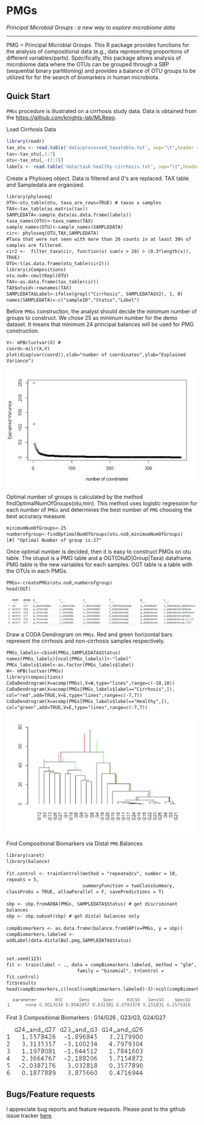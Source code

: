 # PMGs

*Principal Microbial Groups : a new way to explore microbiome data*

***
PMG = Principal Microbial Groups.
This R package provides functions for the analysis of compositional data (e.g., data representing proportions of different variables/parts). Specifically, this package allows analysis of microbiome data where the OTUs can be grouped through a SBP (sequential binary partitioning) and provides a balance of OTU groups to be utilized for for the search of biomarkers in human microbiota. 

## Quick Start ##

`PMGs` procedure is illustrated on a cirrhosis study data. Data is obtained from the https://github.com/knights-lab/MLRepo.

Load Cirrhosis Data
``` r
library(readr)
tax_otu <- read.table('data/processed_taxatable.txt', sep="\t",header = TRUE) 
tax<-tax_otu[,1:7]
otu<-tax_otu[,-(1:7)]
labels <- read.table('data/task-healthy-cirrhosis.txt', sep="\t",header = FALSE) 
```

Create a Phyloseq object. Data is filtered and 0's are replaced. TAX table and Sampledata are organized.

```{r}
library(phyloseq)
OTU<-otu_table(otu, taxa_are_rows=TRUE) # taxas x samples
TAX<-tax_table(as.matrix(tax))
SAMPLEDATA<-sample_data(as.data.frame(labels))
taxa_names(OTU)<-taxa_names(TAX)
sample_names(OTU)<-sample_names(SAMPLEDATA)
cir<- phyloseq(OTU,TAX,SAMPLEDATA)
#Taxa that were not seen with more than 20 counts in at least 30% of samples are filtered.
cir2 <-  filter_taxa(cir, function(x) sum(x > 20) > (0.3*length(x)), TRUE)
OTU<-t(as.data.frame(otu_table(cir2)))
library(zCompositions)
otu.no0<-cmultRepl(OTU)
TAX<-as.data.frame(tax_table(cir))
TAX$otuid<-rownames(TAX)
SAMPLEDATA$Label<-ifelse(grepl("Cirrhosis", SAMPLEDATA$V2), 1, 0)
names(SAMPLEDATA)<-c("sampleID","Status","Label")
```

Before `PMGs` construction, the analyst should decide the minimum number of groups to construct. 
We chose 25 as minimum number for the demo dataset. It means that minimum 24 principal balances will be used for PMG construction. 
```{r}
V<- mPBclustvar(X) #
coord<-milr(X,V)
plot(diag(var(coord)),xlab="number of coordinates",ylab="Explained Variance")
```
![](README-plot-1.png)

Optimal number of groups is calculated by the method findOptimalNumOfGroups(otu,min). This method uses logistic regression for each number of `PMGs` and determines the best number of `PMG` choosing the best accuracy measure.  
```{r}
minimumNumOfGroups<-25
numberofgroup<-findOptimalNumOfGroups(otu.no0,minimumNumOfGroups)
[#] "Optimal Number of group is:27"
```
Once optimal number is decided, then it is easy to construct PMGs on otu table.
The otuput is a PMG table and a OGT(OtuID|Group|Taxa) dataframe. PMG table is the new variables for each samples. OGT table is a table with the OTUs in each PMGs.

```{r}
PMGs<-createPMGs(otu.no0,numberofgroup)  
head(OGT)
```
![](README-table-1.png)


Draw a CODA Dendrogram on `PMGs`. Red and green horizontal bars represent the cirrhosis and
non-cirrhosis samples respectively.

```{r}
PMGs_labels<-cbind(PMGs,SAMPLEDATA$Status)
names(PMGs_labels)[ncol(PMGs_labels)]<-"label"
PMGs_labels$label<-as.factor(PMGs_labels$label)
W<- mPBclustvar(PMGs)
library(compositions)
CoDaDendrogram(X=acomp(PMGs),V=W,type="lines",range=c(-10,10))
CoDaDendrogram(X=acomp(PMGs[PMGs_labels$label=="Cirrhosis",]), col="red",add=TRUE,V=E,type="lines",range=c(-7,7))
CoDaDendrogram(X=acomp(PMGs[PMGs_labels$label=="Healthy",]), col="green",add=TRUE,V=E,type="lines",range=c(-7,7))
```

![](README-plot-2.png)


Find Compositional Biomarkers via Distal `PMG` Balances

```{r}
library(caret)
library(balance)

fit.control <- trainControl(method = "repeatedcv", number = 10, repeats = 5,
                            summaryFunction = twoClassSummary, classProbs = TRUE, allowParallel = F, savePredictions = T)

sbp <- sbp.fromADBA(PMGs, SAMPLEDATA$Status) # get discriminant balances
sbp <- sbp.subset(sbp) # get distal balances only

compBiomarkers <- as.data.frame(balance.fromSBP(x=PMGs, y = sbp)) 
compBiomarkers.labeled <- addLabel(data.distalBal.pmg,SAMPLEDATA$Status)


set.seed(123)
fit <- train(label ~ ., data = compBiomarkers.labeled, method = "glm", 
                          family = "binomial", trControl = fit.control)
fit$results
head(compBiomarkers,c((ncol(compBiomarkers.labeled)-3):ncol(compBiomarkers.labeled))))
```
![](result1.png)

First 3 Compositional Biomarkers : G14/G26 , G23/G3, G24/G27

![](result2.png)

## Bugs/Feature requests ##
I appreciate bug reports and feature requests. Please post to the github issue tracker [here](https://github.com/asliboyraz/pmgs/issues). 


